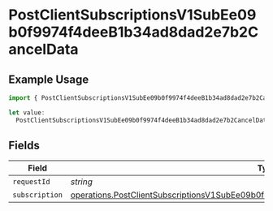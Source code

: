 # PostClientSubscriptionsV1SubEe09b0f9974f4deeB1b34ad8dad2e7b2CancelData

## Example Usage

```typescript
import { PostClientSubscriptionsV1SubEe09b0f9974f4deeB1b34ad8dad2e7b2CancelData } from "@dhaba/safepay-ts/models/operations";

let value:
  PostClientSubscriptionsV1SubEe09b0f9974f4deeB1b34ad8dad2e7b2CancelData = {};
```

## Fields

| Field                                                                                                                                                                                                  | Type                                                                                                                                                                                                   | Required                                                                                                                                                                                               | Description                                                                                                                                                                                            |
| ------------------------------------------------------------------------------------------------------------------------------------------------------------------------------------------------------ | ------------------------------------------------------------------------------------------------------------------------------------------------------------------------------------------------------ | ------------------------------------------------------------------------------------------------------------------------------------------------------------------------------------------------------ | ------------------------------------------------------------------------------------------------------------------------------------------------------------------------------------------------------ |
| `requestId`                                                                                                                                                                                            | *string*                                                                                                                                                                                               | :heavy_minus_sign:                                                                                                                                                                                     | N/A                                                                                                                                                                                                    |
| `subscription`                                                                                                                                                                                         | [operations.PostClientSubscriptionsV1SubEe09b0f9974f4deeB1b34ad8dad2e7b2CancelSubscription](../../models/operations/postclientsubscriptionsv1subee09b0f9974f4deeb1b34ad8dad2e7b2cancelsubscription.md) | :heavy_minus_sign:                                                                                                                                                                                     | N/A                                                                                                                                                                                                    |
